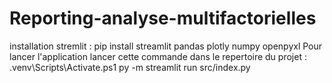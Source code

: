 # Reporting-analyse-multifactorielles
installation stremlit :
pip install streamlit pandas plotly numpy openpyxl
Pour lancer l'application lancer cette commande dans le repertoire du projet :
.venv\Scripts\Activate.ps1
py -m streamlit run src/index.py
